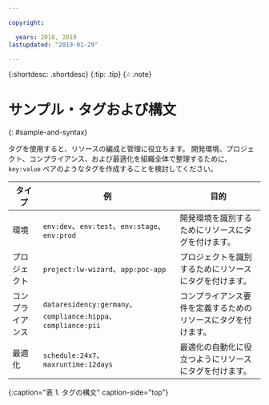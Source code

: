 ```yaml
---

copyright:

  years: 2018, 2019
lastupdated: "2019-01-29"

---
```


{:shortdesc: .shortdesc}
{:tip: .tip}
{:notes: .note}


# サンプル・タグおよび構文
{: #sample-and-syntax}

タグを使用すると、リソースの編成と管理に役立ちます。 開発環境、プロジェクト、コンプライアンス、および最適化を組織全体で整理するために、`key:value` ペアのようなタグを作成することを検討してください。

| タイプ | 例 | 目的 |
|------|----------|---------|
| 環境 | `env:dev`、`env:test`、`env:stage`、`env:prod` | 開発環境を識別するためにリソースにタグを付けます。|
| プロジェクト | `project:lw-wizard`、`app:poc-app` | プロジェクトを識別するためにリソースにタグを付けます。 |
| コンプライアンス | `dataresidency:germany`、`compliance:hippa`、`compliance:pii` | コンプライアンス要件を定義するためのリソースにタグを付けます。 |
| 最適化 | `schedule:24x7`、`maxruntime:12days` | 最適化の自動化に役立つようにリソースにタグを付けます。 |
{:caption="表 1. タグの構文" caption-side="top"}
